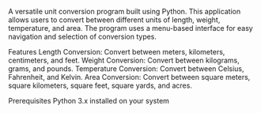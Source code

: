 A versatile unit conversion program built using Python. This application allows users to convert between different units of length, weight, temperature, and area. The program uses a menu-based interface for easy navigation and selection of conversion types.

Features
Length Conversion: Convert between meters, kilometers, centimeters, and feet.
Weight Conversion: Convert between kilograms, grams, and pounds.
Temperature Conversion: Convert between Celsius, Fahrenheit, and Kelvin.
Area Conversion: Convert between square meters, square kilometers, square feet, square yards, and acres.

Prerequisites
Python 3.x installed on your system
